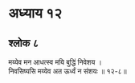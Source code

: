 # अध्याय १२

## श्लोक ८

मय्येव मन आधत्स्व मयि बुद्धिं निवेशय ।<br>निवसिष्यसि मय्येव अत ऊर्ध्वं न संशयः ॥ १२-८॥<br><br>

